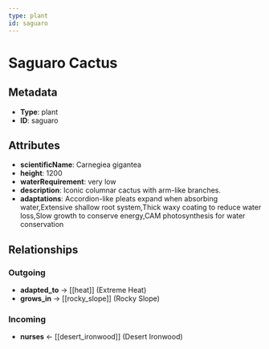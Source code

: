 ```yaml
---
type: plant
id: saguaro
---
```


# Saguaro Cactus

## Metadata

- **Type**: plant
- **ID**: saguaro

## Attributes

- **scientificName**: Carnegiea gigantea
- **height**: 1200
- **waterRequirement**: very low
- **description**: Iconic columnar cactus with arm-like branches.
- **adaptations**: Accordion-like pleats expand when absorbing water,Extensive shallow root system,Thick waxy coating to reduce water loss,Slow growth to conserve energy,CAM photosynthesis for water conservation

## Relationships

### Outgoing

- **adapted_to** → [[heat]] (Extreme Heat)
- **grows_in** → [[rocky_slope]] (Rocky Slope)

### Incoming

- **nurses** ← [[desert_ironwood]] (Desert Ironwood)

